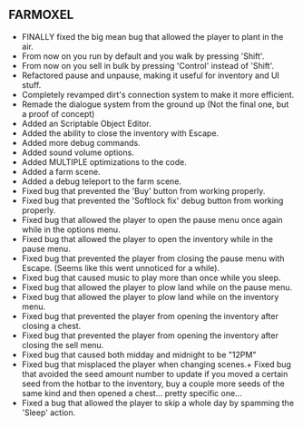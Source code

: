 ## FARMOXEL
+ FINALLY fixed the big mean bug that allowed the player to plant in the air.
+ From now on you run by default and you walk by pressing 'Shift'.
+ From now on you sell in bulk by pressing 'Control' instead of 'Shift'.
+ Refactored pause and unpause, making it useful for inventory and UI stuff.
+ Completely revamped dirt's connection system to make it more efficient.
+ Remade the dialogue system from the ground up (Not the final one, but a proof of concept)
+ Added an Scriptable Object Editor.
+ Added the ability to close the inventory with Escape.
+ Added more debug commands.
+ Added sound volume options.
+ Added MULTIPLE optimizations to the code.
+ Added a farm scene.
+ Added a debug teleport to the farm scene.
+ Fixed bug that prevented the 'Buy' button from working properly.
+ Fixed bug that prevented the 'Softlock fix' debug button from working properly.
+ Fixed bug that allowed the player to open the pause menu once again while in the options menu. 
+ Fixed bug that allowed the player to open the inventory while in the pause menu.
+ Fixed bug that prevented the player from closing the pause menu with Escape. (Seems like this went unnoticed for a while).
+ Fixed bug that caused music to play more than once while you sleep.
+ Fixed bug that allowed the player to plow land while on the pause menu.
+ Fixed bug that allowed the player to plow land while on the inventory menu.
+ Fixed bug that prevented the player from opening the inventory after closing a chest.
+ Fixed bug that prevented the player from opening the inventory after closing the sell menu.
+ Fixed bug that caused both midday and midnight to be "12PM"
+ Fixed bug that misplaced the player when changing scenes.+ Fixed bug that avoided the seed amount number to update if you moved a certain seed from the hotbar to the inventory, buy a couple more seeds of the same kind and then opened a chest... pretty specific one...
+ Fixed a bug that allowed the player to skip a whole day by spamming the 'Sleep' action.